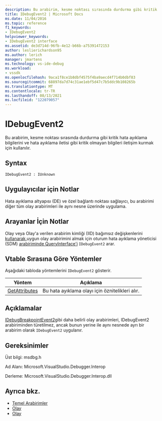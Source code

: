 ```yaml
---
description: Bu arabirim, kesme noktası sırasında durdurma gibi kritik hata ayıklama bilgilerini ve hata ayıklama iletisi gibi kritik olmayan bilgileri iletişim kurmak için kullanılır.
title: IDebugEvent2 | Microsoft Docs
ms.date: 11/04/2016
ms.topic: reference
f1_keywords:
- IDebugEvent2
helpviewer_keywords:
- IDebugEvent2 interface
ms.assetid: de3d714d-96fb-4e12-b66b-a75391472153
author: leslierichardson95
ms.author: lerich
manager: jmartens
ms.technology: vs-ide-debug
ms.workload:
- vssdk
ms.openlocfilehash: 9aca1f8ce1b8dbf4575f4ba9aecd4f714b0dbf83
ms.sourcegitcommit: 68897da7d74c31ae1ebf5d47c7b5ddc9b108265b
ms.translationtype: MT
ms.contentlocale: tr-TR
ms.lasthandoff: 08/13/2021
ms.locfileid: "122079057"
---
```

# <a name="idebugevent2"></a>IDebugEvent2
Bu arabirim, kesme noktası sırasında durdurma gibi kritik hata ayıklama bilgilerini ve hata ayıklama iletisi gibi kritik olmayan bilgileri iletişim kurmak için kullanılır.

## <a name="syntax"></a>Syntax

```
IDebugEvent2 : IUnknown
```

## <a name="notes-for-implementers"></a>Uygulayıcılar için Notlar
 Hata ayıklama altyapısı (DE) ve özel bağlantı noktası sağlayıcı, bu arabirimi diğer tüm olay arabirimleri ile aynı nesne üzerinde uygulama.

## <a name="notes-for-callers"></a>Arayanlar İçin Notlar
 Olay veya Olay'a verilen arabirim [](../../../extensibility/debugger/reference/idebugeventcallback2-event.md) kimliği (IID) bağımsız değişkenlerini [kullanarak,](../../../extensibility/debugger/reference/idebugportevents2-event.md)uygun olay arabirimini almak için oturum hata ayıklama yöneticisi (SDM) [arabiriminde QueryInterface'i](/cpp/atl/queryinterface) `IDebugEvent2` arar.

## <a name="methods-in-vtable-order"></a>Vtable Sırasına Göre Yöntemler
 Aşağıdaki tabloda yöntemlerini `IDebugEvent2` gösterir.

|Yöntem|Açıklama|
|------------|-----------------|
|[GetAttributes](../../../extensibility/debugger/reference/idebugevent2-getattributes.md)|Bu hata ayıklama olayı için öznitelikleri alır.|

## <a name="remarks"></a>Açıklamalar
 [IDebugBreakpointEvent2](../../../extensibility/debugger/reference/idebugbreakpointevent2.md)gibi daha belirli olay arabirimleri, IDebugEvent2 arabiriminden türetilmez, ancak bunun yerine ile aynı nesnede ayrı bir arabirim olarak `IDebugEvent2` uygulanır.

## <a name="requirements"></a>Gereksinimler
 Üst bilgi: msdbg.h

 Ad Alanı: Microsoft.VisualStudio.Debugger.Interop

 Derleme: Microsoft.VisualStudio.Debugger.Interop.dll

## <a name="see-also"></a>Ayrıca bkz.
- [Temel Arabirimler](../../../extensibility/debugger/reference/core-interfaces.md)
- [Olay](../../../extensibility/debugger/reference/idebugportevents2-event.md)
- [Olay](../../../extensibility/debugger/reference/idebugeventcallback2-event.md)
